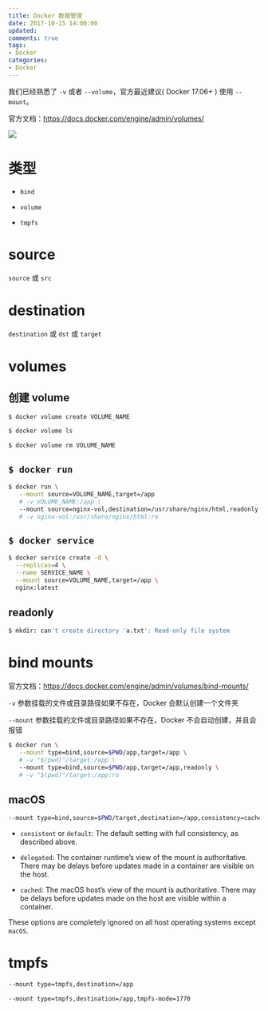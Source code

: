 ```yaml
---
title: Docker 数据管理
date: 2017-10-15 14:00:00
updated:
comments: true
tags:
- Docker
categories:
- Docker
---
```


我们已经熟悉了 `-v` 或者 `--volume`，官方最近建议( Docker 17.06+ ) 使用 `--mount`。

官方文档：https://docs.docker.com/engine/admin/volumes/

<!--more-->

![](https://docs.docker.com/engine/admin/volumes/images/types-of-mounts-volume.png)

# 类型

* `bind`

* `volume`

* `tmpfs`

# source

`source` 或 `src`

# destination

`destination` 或 `dst` 或 `target`

# volumes

## 创建 volume

```bash
$ docker volume create VOLUME_NAME

$ docker volume ls

$ docker volume rm VOLUME_NAME
```

## `$ docker run`

```bash
$ docker run \
   --mount source=VOLUME_NAME,target=/app
   # -v VOLUME_NAME:/app \
   --mount source=nginx-vol,destination=/usr/share/nginx/html,readonly
   # -v nginx-vol:/usr/share/nginx/html:ro
```

## `$ docker service`

```bash
$ docker service create -d \
  --replicas=4 \
  --name SERVICE_NAME \
  --mount source=VOLUME_NAME,target=/app \
  nginx:latest
```

## readonly

```bash
$ mkdir: can't create directory 'a.txt': Read-only file system
```

# bind mounts

官方文档：https://docs.docker.com/engine/admin/volumes/bind-mounts/

`-v` 参数挂载的文件或目录路径如果不存在，Docker 会默认创建一个文件夹

`--mount` 参数挂载的文件或目录路径如果不存在，Docker 不会自动创建，并且会报错

```bash
$ docker run \
   --mount type=bind,source=$PWD/app,target=/app \
   # -v "$(pwd)"/target:/app \
   --mount type=bind,source=$PWD/app,target=/app,readonly \
   # -v "$(pwd)"/target:/app:ro
```

## macOS

```bash
--mount type=bind,source=$PWD/target,destination=/app,consistency=cached
```

* `consistent` or `default`: The default setting with full consistency, as described above.

* `delegated`: The container runtime’s view of the mount is authoritative. There may be delays before updates made in a container are visible on the host.

* `cached`: The macOS host’s view of the mount is authoritative. There may be delays before updates made on the host are visible within a container.

These options are completely ignored on all host operating systems except `macOS`.

# tmpfs

```bash
--mount type=tmpfs,destination=/app

--mount type=tmpfs,destination=/app,tmpfs-mode=1770
```
